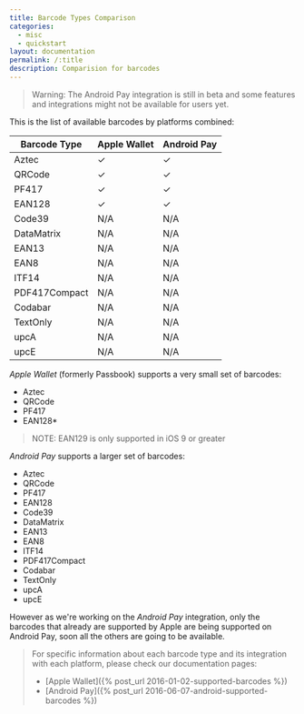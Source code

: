 ```yaml
---
title: Barcode Types Comparison
categories:
  - misc
  - quickstart
layout: documentation
permalink: /:title
description: Comparision for barcodes
---
```


> Warning: The Android Pay integration is still in beta and some features and integrations might
> not be available for users yet.

This is the list of available barcodes by platforms combined:

| Barcode Type  | Apple Wallet  | Android Pay |
|---------------|---------------|-------------|
| Aztec         | &#10003;      | &#10003;    |
| QRCode        | &#10003;      | &#10003;    |
| PF417         | &#10003;      | &#10003;    |
| EAN128        | &#10003;      | &#10003;    |
| Code39        | N/A           | N/A         |
| DataMatrix    | N/A           | N/A         |
| EAN13         | N/A           | N/A         |
| EAN8          | N/A           | N/A         |
| ITF14         | N/A           | N/A         |
| PDF417Compact | N/A           | N/A         |
| Codabar       | N/A           | N/A         |
| TextOnly      | N/A           | N/A         |
| upcA          | N/A           | N/A         |
| upcE          | N/A           | N/A         |


*Apple Wallet* (formerly Passbook) supports a very small set of barcodes:

* Aztec
* QRCode
* PF417
* EAN128*

> NOTE: EAN129 is only supported in iOS 9 or greater

*Android Pay* supports a larger set of barcodes:

* Aztec
* QRCode
* PF417
* EAN128
* Code39
* DataMatrix
* EAN13
* EAN8
* ITF14
* PDF417Compact
* Codabar
* TextOnly
* upcA
* upcE

However as we're working on the *Android Pay* integration, only the barcodes that
already are supported by Apple are being supported on Android Pay, soon all the others
are going to be available.

> For specific information about each barcode type and its integration with each platform, please
> check our documentation pages:
>
> * [Apple Wallet]({% post_url 2016-01-02-supported-barcodes %})
> * [Android Pay]({% post_url 2016-06-07-android-supported-barcodes %})
